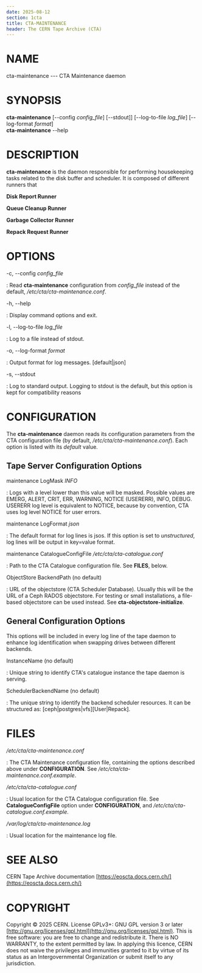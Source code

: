 ```yaml
---
date: 2025-08-12
section: 1cta
title: CTA-MAINTENANCE
header: The CERN Tape Archive (CTA)
---
```

<!---
@project      The CERN Tape Archive (CTA)
@copyright    Copyright © 2020-2025 CERN
@license      This program is free software, distributed under the terms of the GNU General Public
              Licence version 3 (GPL Version 3), copied verbatim in the file "COPYING". You can
              redistribute it and/or modify it under the terms of the GPL Version 3, or (at your
              option) any later version.

              This program is distributed in the hope that it will be useful, but WITHOUT ANY
              WARRANTY; without even the implied warranty of MERCHANTABILITY or FITNESS FOR A
              PARTICULAR PURPOSE. See the GNU General Public License for more details.

              In applying this licence, CERN does not waive the privileges and immunities
              granted to it by virtue of its status as an Intergovernmental Organization or
              submit itself to any jurisdiction.
--->

# NAME

cta-maintenance --- CTA Maintenance daemon

# SYNOPSIS

**cta-maintenance** \[\--config *config_file*] \[\--stdout]] \[\--log-to-file *log_file*] \[\--log-format *format*]\
**cta-maintenance** \--help

# DESCRIPTION

**cta-maintenance** is the daemon responsible for performing housekeeping tasks related to the disk buffer and scheduler. It is composed of different runners that 

**Disk Report Runner**

**Queue Cleanup Runner**

**Garbage Collector Runner**

**Repack Request Runner**

# OPTIONS

-c, \--config *config_file*

:   Read **cta-maintenance** configuration from *config_file* instead of the default,
    */etc/cta/cta-maintenance.conf*.

-h, \--help

:   Display command options and exit.

-l, \--log-to-file *log_file*

:   Log to a file instead of stdout.

-o, \--log-format *format*

:   Output format for log messages. \[default\|json\]

-s, \--stdout

:   Log to standard output. Logging to stdout is the default, but this option is kept for compatibility reasons

# CONFIGURATION

The **cta-maintenance** daemon reads its configuration parameters from the CTA configuration file (by
default, */etc/cta/cta-maintenance.conf*). Each option is listed with its *default* value.

## Tape Server Configuration Options
maintenance LogMask *INFO*

:   Logs with a level lower than this value will be masked. Possible
    values are EMERG, ALERT, CRIT, ERR, WARNING, NOTICE (USERERR), INFO,
    DEBUG. USERERR log level is equivalent to NOTICE, because by
    convention, CTA uses log level NOTICE for user errors.

maintenance LogFormat *json*

:   The default format for log lines is jsos. If
    this option is set to *unstructured*, log lines will be output in key=value format.

maintenance CatalogueConfigFile */etc/cta/cta-catalogue.conf*

:   Path to the CTA Catalogue configuration file. See **FILES**, below.

ObjectStore BackendPath (no default)

:   URL of the objectstore (CTA Scheduler Database). Usually this will
    be the URL of a Ceph RADOS objectstore. For testing or small
    installations, a file-based objectstore can be used instead. See
    **cta-objectstore-initialize**.

## General Configuration Options

This options will be included in every log line of the tape daemon to
enhance log identification when swapping drives between different backends.

InstanceName (no default)

:   Unique string to identify CTA\'s catalogue instance the tape daemon is serving.

SchedulerBackendName (no default)

:   The unique string to identify the backend scheduler resources. It
    can be structured as: \[ceph\|postgres\|vfs]\[User\|Repack].

# FILES

*/etc/cta/cta-maintenance.conf*

:   The CTA Maintenance configuration file, containing the options
    described above under **CONFIGURATION**. See */etc/cta/cta-maintenance.conf.example*.

*/etc/cta/cta-catalogue.conf*

:   Usual location for the CTA Catalogue configuration file. See **CatalogueConfigFile**
    option under **CONFIGURATION**, and */etc/cta/cta-catalogue.conf.example*.

*/var/log/cta/cta-maintenance.log*

:   Usual location for the maintenance log file.

# SEE ALSO

CERN Tape Archive documentation [https://eoscta.docs.cern.ch/](https://eoscta.docs.cern.ch/)

# COPYRIGHT

Copyright © 2025 CERN. License GPLv3+: GNU GPL version 3 or later [http://gnu.org/licenses/gpl.html](http://gnu.org/licenses/gpl.html).
This is free software: you are free to change and redistribute it. There is NO WARRANTY, to the extent permitted by law.
In applying this licence, CERN does not waive the privileges and immunities granted to it by virtue of its status as an
Intergovernmental Organization or submit itself to any jurisdiction.

